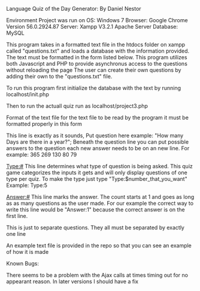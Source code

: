 Language Quiz of the Day Generator:
By Daniel Nestor

Environment Project was run on
OS: Windows 7
Browser: Google Chrome Version 56.0.2924.87
Server: Xampp V3.2.1 Apache Server
Database: MySQL

This program takes in a formatted text file in the htdocs folder on xampp called "questions.txt" and loads
a database with the information provided. The text must be formatted in the form  listed below. This program
utilizes both Javascript and PHP to provide asynchronus access to the questions without reloading the page
The user can create their own questions by adding their own to the "questions.txt" file. 

To run this program first initialize the database with the text by running
localhost/init.php

Then to run the actuall quiz run as
localhost/project3.php


Format of the text file
for the text file to be read by the program it must be formatted properly in this form

<Question>
<Answer 1>
<Answer 2>
<Answer ...>
<Type:#>
<Answer:#>
<Blank Line>

<Question>
This line is exactly as it sounds, Put question here example: "How many Days are there in a year?";

<Answer>
Beneath the question line you can put possible answers to the question each new answer needs to be on an new line.
For example:
365
269
130
80
79

<Type:#> 
This line determines what type of question is being asked. This quiz game categorizes the inputs it gets and will only
display questions of one type per quiz. To make the type just type "Type:$number_that_you_want"
Example:
Type:5

<Answer:#> 
This line marks the answer. The count starts at 1 and goes as long as as many questions as the user made. For our example
the correct way to write this line would be "Answer:1" because the correct answer is on the first line.

<Blank Line>
This is just to separate questions. They all must be separated by exactly one line

An example text file is provided in the repo so that you can see an example of how it is made





Known Bugs:

There seems to be a problem with the Ajax calls at times timing out for no appearant reason. In later versions I should have a fix